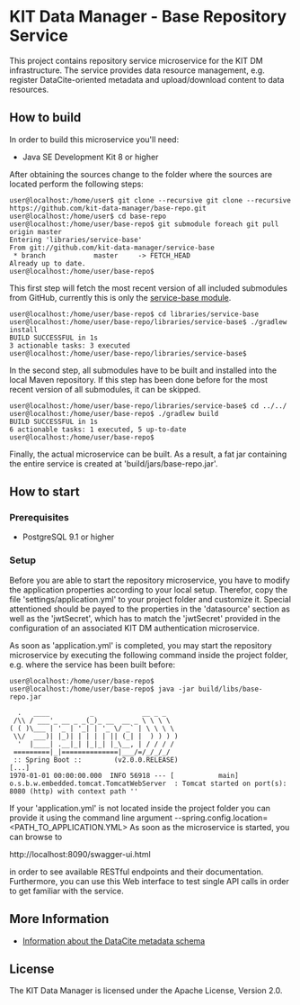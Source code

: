 # KIT Data Manager - Base Repository Service

This project contains repository service microservice for the KIT DM infrastructure. The service provides
data resource management, e.g. register DataCite-oriented metadata and upload/download content to data resources.

## How to build

In order to build this microservice you'll need:

* Java SE Development Kit 8 or higher

After obtaining the sources change to the folder where the sources are located perform the following steps:

```
user@localhost:/home/user$ git clone --recursive git clone --recursive https://github.com/kit-data-manager/base-repo.git
user@localhost:/home/user$ cd base-repo
user@localhost:/home/user/base-repo$ git submodule foreach git pull origin master
Entering 'libraries/service-base'
From git://github.com/kit-data-manager/service-base
 * branch            master     -> FETCH_HEAD
Already up to date.
user@localhost:/home/user/base-repo$
```

This first step will fetch the most recent version of all included submodules from GitHub, currently this 
is only the [service-base module](https://github.com/kit-data-manager/service-base). 

```
user@localhost:/home/user/base-repo$ cd libraries/service-base
user@localhost:/home/user/base-repo/libraries/service-base$ ./gradlew install
BUILD SUCCESSFUL in 1s
3 actionable tasks: 3 executed
user@localhost:/home/user/base-repo/libraries/service-base$ 
```

In the second step, all submodules have to be built and installed into the local Maven repository. If this step has been
done before for the most recent version of all submodules, it can be skipped. 

```
user@localhost:/home/user/base-repo/libraries/service-base$ cd ../../
user@localhost:/home/user/base-repo$ ./gradlew build
BUILD SUCCESSFUL in 1s
6 actionable tasks: 1 executed, 5 up-to-date
user@localhost:/home/user/base-repo$
```

Finally, the actual microservice can be built. As a result, a fat jar containing the entire service is created at 'build/jars/base-repo.jar'.


## How to start

### Prerequisites

* PostgreSQL 9.1 or higher

### Setup
Before you are able to start the repository microservice, you have to modify the application properties according to your local setup. 
Therefor, copy the file 'settings/application.yml' to your project folder and customize it. Special attentioned should be payed to the
properties in the 'datasource' section as well as the 'jwtSecret', which has to match the 'jwtSecret' provided in the configuration of 
an associated KIT DM authentication microservice.

As soon as 'application.yml' is completed, you may start the repository microservice by executing the following command inside the project folder, 
e.g. where the service has been built before:

```
user@localhost:/home/user/base-repo$ 
user@localhost:/home/user/base-repo$ java -jar build/libs/base-repo.jar

  .   ____          _            __ _ _
 /\\ / ___'_ __ _ _(_)_ __  __ _ \ \ \ \
( ( )\___ | '_ | '_| | '_ \/ _` | \ \ \ \
 \\/  ___)| |_)| | | | | || (_| |  ) ) ) )
  '  |____| .__|_| |_|_| |_\__, | / / / /
 =========|_|==============|___/=/_/_/_/
 :: Spring Boot ::        (v2.0.0.RELEASE)
[...]
1970-01-01 00:00:00.000  INFO 56918 --- [           main] o.s.b.w.embedded.tomcat.TomcatWebServer  : Tomcat started on port(s): 8080 (http) with context path ''

```

If your 'application.yml' is not located inside the project folder you can provide it using the command line argument --spring.config.location=<PATH_TO_APPLICATION.YML>
As soon as the microservice is started, you can browse to 

http://localhost:8090/swagger-ui.html

in order to see available RESTful endpoints and their documentation. Furthermore, you can use this Web interface to test single API calls in order to get familiar with the 
service.

## More Information

* [Information about the DataCite metadata schema](https://schema.datacite.org/)

## License

The KIT Data Manager is licensed under the Apache License, Version 2.0.
